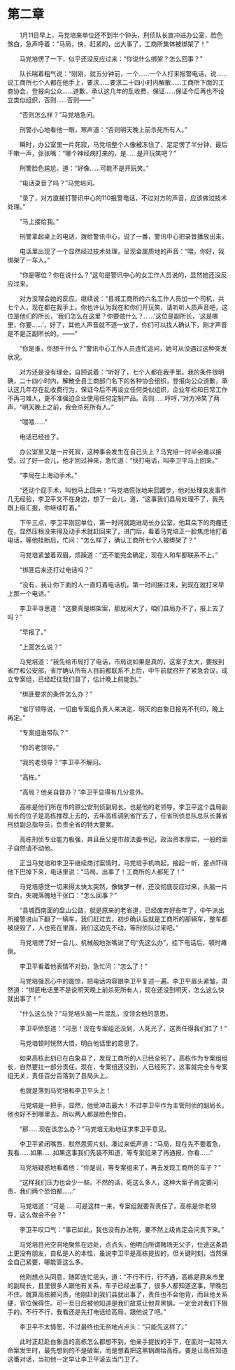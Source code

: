 #	第二章

　　1月11日早上，马党培来单位还不到半个钟头，刑侦队长直冲进办公室，脸色煞白，急声呼着：“马局，快，赶紧的，出大事了，工商所集体被绑架了！”

　　马党培愣了一下，似乎还没反应过来：“你说什么绑架？怎么回事？”

　　队长喘着粗气说：“刚刚，就五分钟前，一个……一个人打来报警电话，说……说工商所七个人都在他手上，要求……要求二十四小时内解散……工商所下面的工商协会，登报向公众……道歉，承认这几年的乱收费，保证……保证今后再也不设立类似组织，否则……否则——”

　　“否则怎么样？”马党培急问。

　　刑警小心地看他一眼，寒声道：“否则明天晚上前杀死所有人。”

　　瞬时，办公室里一片死寂，马党培整个人像被冻住了，足足愣了半分钟，最后干嗽一声，张张嘴：“哪个神经病打来的，是……是开玩笑吧？”

　　刑警脸色尴尬，道：“好像……可能不是开玩笑。”

　　“电话录音了吗？”马党培问。

　　“录了，对方直接打警讯中心的110报警电话，不过对方的声音，应该做过技术处理。”

　　“马上接给我。”

　　刑警拿起桌上的电话，拨给警讯中心，说了一番，警讯中心把录音播放出来。

　　电话里出现了一个显然经过技术处理，呈现金属质地的声音：“喂，你好，我绑架了一车人。”

　　“你是哪位？你在说什么？”这句是警讯中心的女工作人员说的，显然她还没反应过来。

　　对方没理会她的反应，继续说：“县城工商所的六名工作人员加一个司机，共七个人，现在都在我手上。你也许认为我在和你们开玩笑，请听听人质声音吧，这位是他们的所长，‘我们怎么在这里？你要做什么？……’这位是副所长，‘这是哪里，你要……’，好了，其他人声音就不逐一放了，你们可以找人确认下，刚才声音是不是正副所长的。——”

　　“你是谁，你想干什么？”警讯中心工作人员连忙追问，她可从没遇过这种突发状况。

　　对方还是没有理会，自顾说着：“听好了，七个人都在我手里。我的条件很明确，二十四小时内，解散全县工商部门名下的各种协会组织，登报向公众道歉，承认这几年存在乱收费行为，保证今后不再设立任何类似组织，企业年检和日常工作不再刁难人，更不准强迫企业使用任何定制产品。否则……哼哼，”对方冷笑了两声，“明天晚上之前，我会杀死所有人。”

　　“喂喂……”

　　电话已经挂了。

　　办公室里又是一片死寂，这种事会发生在自己头上？马党培一时半会难以接受。过了好一会儿，他才回过神来，急忙道：“快打电话，叫李卫平马上回来。”

　　“李局在上海动手术。”

　　“还动个屁手术，叫他马上回来！”马党培慌张地来回踱步，他对处理突发事件几无经验，李卫平又不在身边，想了一会儿，道，“这事我们县局处理不了，我先跟上级汇报，你继续盯着。”

　　下午三点，李卫平刚回单位，第一时间就跑进局长办公室，他耳朵下的肉瘤还在，显然压根没来得及动手术就赶回来了，进门后，看着马党培正一脸焦虑地打着电话，等他挂断后，忙问：“怎么样了，确认工商所七个人被绑架了？”

　　马党培紧皱着双眉，烦躁道：“还不能完全确定，现在人和车都联系不上。”

　　“绑匪后来还打过电话吗？”

　　“没有，我让你下面的人一直盯着电话机，第一时间接过来，到现在就打来早上那一个电话。”

　　李卫平寻思道：“这要真是绑架案，那就闹大了，咱们县局办不了，报上去了吗？”

　　“早报了。”

　　“上面怎么说？”

　　马党培道：“我先给市局打了电话，市局说如果是真的，这案子太大，要报到省厅和公安部，省厅确认所有人目前都联系不上后，中午前就召开了紧急会议，成立专案组，已经赶往我们县了，估计晚上前能到。”

　　“绑匪要求的条件怎么办？”

　　“省厅领导说，一切由专案组负责人来决定，明天的白象日报先不刊印，晚上再定。”

　　“专案组谁带队？”

　　“你的老领导。”

　　“我的老领导？”李卫平不解问。

　　“高栋。”

　　“高局？他亲自督办？”李卫平显得有几分意外。

　　高栋是他们所在市的原公安刑侦副局长，也是他的老领导，李卫平这个县局副局长的位子是高栋推荐上去的，去年高栋调到省厅去了，任省刑侦总队总队长兼省刑侦副总指导员，负责全省的特大要案。

　　高栋刑侦专业能力极强，并且岳父是市政法委书记，政治资本厚实，一般的案子自然请不动他。

　　正当马党培和李卫平继续商讨案情时，马党培手机响起，接起一听，差点吓得他下巴掉下来，电话里说：“马局，出事了！工商所的人都死了！”

　　马党培感觉一切来得太快太突然，像做梦一样，还没彻底反应过来，头脑一片空白，失魂落魄地干张口：“怎么回事？”

　　“县城西南面的盘山公路，就是原来的老省道，已经废弃好些年了，中午派出所接警说山下翻了一辆车，我们赶过去，初步确认后就是工商所的那辆车，整车都被烧毁了，人也死在里面，我们这边先不动，等刑侦队过来吧。”

　　马党培愣了好一会儿，机械般地张嘴说了句“先这么办”，挂下电话后，顿时瘫倒。

　　李卫平看着他表情不对劲，急忙问：“怎么了！”

　　马党培强忍心中的震惊，把电话内容跟李卫平复述一遍。李卫平眉头紧皱，肃然道：“绑匪电话里不是说明天晚上前杀死所有人，现在还没到明天，怎么这么快就出事了！”

　　“什么这么快？”马党培头脑一片混乱，没领会他的意思。

　　李卫平愤怒道：“可恶！现在专案组还没到，人死光了，这责任得我们扛了！”

　　马党培顿时恍然大悟，明白他话里的意思了。

　　如果高栋此刻已在白象县了，发现工商所的人已经全死了，高栋作为专案组组长，自然要扛一部分责任。现在，专案组还没到，人已经死了，这事就完全与专案组无关，责任百分百落到了县局头上。

　　也就是落到马党培和李卫平头上！

　　马党培是一把手，显然，他受冲击最大！不过李卫平作为主管刑侦的副局长，他也好不到哪里去。所以两人都是脸色惨白。

　　“那……现在该怎么办？”马党培无助地征求李卫平意见。

　　李卫平紧闭嘴唇，默然思索片刻，凑过来低声道：“马局，现在先不要着急，我看……如果……如果这事我们先装不知道，等专案组来了再通报，你看……”

　　马党培疑惑地看着他：“你是说，等专案组来了，再去发现工商所的车子？”

　　“这样我们压力也会少一些。不然的话，死这么多人，这种大案子肯定要问责，我们两个恐怕都……”

　　马党培道：“可是……可是这样一来，专案组就要背责任了，高栋是你老领导，这么做会不会？”

　　李卫平叹口气：“事已如此，我也没有办法啊，要不然上级肯定会问责下来。”

　　马党培目光空洞地聚焦在远处，点点头，他明白所谓赌场无父子，仕途这条路上更没有朋友，自私是人的本性，虽说李卫平是高栋提拔的，但关键时刻，当然保全自己紧要，哪能管这么多。

　　他刚想点头同意，随即连忙摇头，道：“不行不行，行不通，高栋是原来市里的副局长，县里很多人跟他有关系，车子已经出事了，很多人都知道这事，早晚包不住。就算高栋被问责，他刚赶到我们县就出事了，责任也不会他背，而且他关系硬，官位保得住。可一旦日后被他知道是我们故意让他背黑锅，一定会对我们下狠手的。不行不行，我看还是先打电话给高局，跟他说了吧。”

　　李卫平不太情愿，不过最终也无奈地点点头：“只能先这样了。”

　　此时正赶赴白象县的高栋怎么都想不到，他亲手提拔的手下，在面对一起特大命案发生时，最先想到的不是破案，而是想着把这黑锅踢给高栋。要是让高栋知道这番对话，当初他一定早让李卫平滚去当门卫了。
